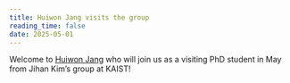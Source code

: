 ```yaml
---
title: Huiwon Jang visits the group
reading_time: false
date: 2025-05-01
---
```

Welcome to [Huiwon Jang](/author/huiwon-jang/) who will join us as a visiting PhD student in May from Jihan Kim’s group at KAIST! 

<!--more-->
